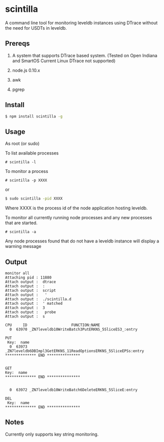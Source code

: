 # scintilla

A command line tool for monitoring leveldb instances using DTrace without the need for USDTs in leveldb.

## Prereqs

1. A system that supports DTrace  based system. (Tested on Open Indiana and SmartOS Current Linux DTrace not supported)

2. node.js 0.10.x

3. awk 

4. pgrep 

## Install 

```bash
$ npm install scintilla -g 
```

## Usage 

As root (or sudo) 

To list available processes 

```
# scintilla -l
```

To monitor a process 

``` 
# scintilla -p XXXX
```
or

```bash
$ sudo scintilla -pid XXXX
```

Where XXXX is the process id of the node application hosting leveldb. 

To monitor all currently running node processes and any new processes that are started.

```
# scintilla -a
``` 

Any node processes found that do not have a leveldb instance will display a warning message


## Output

```
monitor all
Attaching pid : 11880
Attach output :  dtrace
Attach output :  : 
Attach output :  script
Attach output :   '
Attach output :  ./scintilla.d
Attach output :  ' matched 
Attach output :  3
Attach output :   probe
Attach output :  s

CPU     ID                    FUNCTION:NAME
  0  63970 _ZN7leveldb10WriteBatch3PutERKNS_5SliceES3_:entry 

PUT
 Key:  name
  0  63973 _ZN7leveldb6DBImpl3GetERKNS_11ReadOptionsERKNS_5SliceEPSs:entry 
************** END ***************


GET
Key:  name
************** END ***************


  0  63972 _ZN7leveldb10WriteBatch6DeleteERKNS_5SliceE:entry 

DEL
 Key:  name
************** END ***************
```

## Notes 

Currently only supports key string monitoring. 
